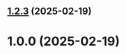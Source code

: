 ## [1.2.3](https://github.com/aabrazhko/git-extended/compare/1.0.0...1.2.3) (2025-02-19)



# 1.0.0 (2025-02-19)




